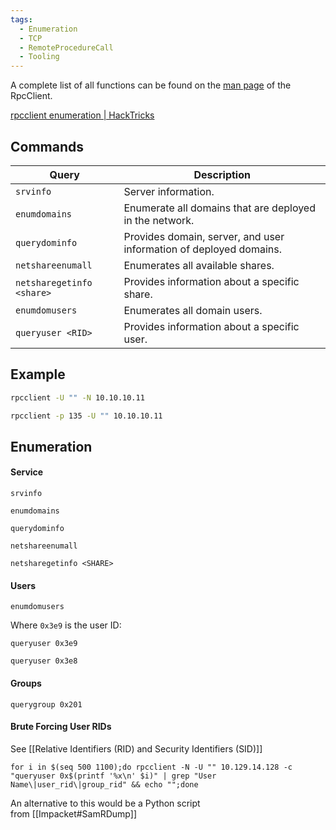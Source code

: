 ```yaml
---
tags:
  - Enumeration
  - TCP
  - RemoteProcedureCall
  - Tooling
---
```

A complete list of all functions can be found on the [man page](https://www.samba.org/samba/docs/current/man-html/rpcclient.1.html) of the RpcClient.

[rpcclient enumeration | HackTricks](https://book.hacktricks.xyz/network-services-pentesting/pentesting-smb/rpcclient-enumeration)
## Commands 

|**Query**|**Description**|
|---|---|
|`srvinfo`|Server information.|
|`enumdomains`|Enumerate all domains that are deployed in the network.|
|`querydominfo`|Provides domain, server, and user information of deployed domains.|
|`netshareenumall`|Enumerates all available shares.|
|`netsharegetinfo <share>`|Provides information about a specific share.|
|`enumdomusers`|Enumerates all domain users.|
|`queryuser <RID>`|Provides information about a specific user.|
## Example

```bash
rpcclient -U "" -N 10.10.10.11
```

```bash
rpcclient -p 135 -U "" 10.10.10.11
```


## Enumeration

#### Service 

```shell-session
srvinfo
```

```shell-session
enumdomains
```

```shell-session
querydominfo
```

```shell-session
netshareenumall
```

```shell-session
netsharegetinfo <SHARE>
```

#### Users

```shell-session
enumdomusers
```

Where `0x3e9` is the user ID:

```shell-session
queryuser 0x3e9
```

```shell-session
queryuser 0x3e8
```

#### Groups 

```shell-session
querygroup 0x201
```

#### Brute Forcing User RIDs

See [[Relative Identifiers (RID) and Security Identifiers (SID)]]

```shell-session
for i in $(seq 500 1100);do rpcclient -N -U "" 10.129.14.128 -c "queryuser 0x$(printf '%x\n' $i)" | grep "User Name\|user_rid\|group_rid" && echo "";done
```

An alternative to this would be a Python script from [[Impacket#SamRDump]]